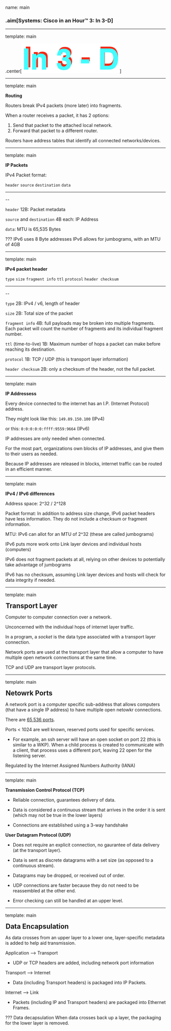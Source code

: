 name: main

### .aim[Systems: Cisco in an Hour™ 3: In 3-D]
<style>
.aim {
font-size: .75em;
border-bottom: 1px solid lightgray;
margin: 1px;
}
.remark-inline-code {
  background-color: lightgray;
  border-radius: 3px;
  padding-left: 2px;
  padding-right: 2px;
}
h4 {
font-size: 1.5em;
margin: 1px;
}

center_img {
  display: block;
  text-align: center;
}

.table {
  border: solid 1px black;
}

</style>

---
template: main

.center[![3d](assets/l33_3d.png)]


---
template: main

__Routing__

Routers break IPv4 packets (more later) into fragments.

When a router receives a packet, it has 2 options:

  1. Send that packet to the attached local network.
  2. Forward that packet to a different router.

Routers have address tables that identify all connected networks/devices.

---
template: main

__IP Packets__

IPv4 Packet format:

`header` `source` `destination` `data`

<hr>

--

`header` 12B: Packet metadata

`source` and `destination` 4B each: IP Address

`data`: MTU is 65,535 Bytes

???
IPv6 uses 8 Byte addresses
IPv6 allows for jumbograms, with an MTU of 4GB

---
template: main

__IPv4 packet header__

`type` `size` `fragment info` `ttl` `protocol` `header checksum`

 <hr>

--

`type` 2B: IPv4 / v6, length of header

`size` 2B: Total size of the packet

`fragment info` 4B: full payloads may be broken into multiple fragments. Each packet will count the number of fragments and its individual fragment number.

`ttl` (time-to-live) 1B: Maximum number of hops a packet can make before reaching its destination.

`protocol` 1B: TCP / UDP (this is transport layer information)

`header checksum` 2B: only a checksum of the header, not the full packet.

---
template: main

__IP Addressess__

Every device connected to the internet has an I.P. (Internet Protocol) address.

They might look like this: `149.89.150.100`  (IPv4)

or this: `0:0:0:0:0:ffff:9559:9664` (IPv6)

IP addresses are only needed when connected.

For the most part, organizations own blocks of IP addresses, and give them to their users as needed.

Because IP addresses are released in blocks, internet traffic can be routed in an efficient manner.

---
template: main

__IPv4 / IPv6 differences__

Address space: 2^32 / 2^128

Packet format: In addition to address size change, IPv6 packet headers have less information. They do not include a checksum or fragment information.

MTU:  IPv6 can allot for an MTU of 2^32 (these are called jumbograms)

IPv6 puts more work onto Link layer devices and individual hosts (computers)

IPv6 does not fragment packets at all, relying on other devices to potentially take advantage of jumbograms

IPv6 has no checksum, assuming Link layer devices and hosts will check for data integrity if needed.

---
template: main

#### Transport Layer

Computer to computer connection over a network.

Unconcerned with the individual hops of internet layer traffic.

In a program, a _socket_ is the data type associated with a transport layer connection.

Network ports are used at the transport layer that allow a computer to have multiple open network connections at the same time.

TCP and UDP are transport layer protocols.

---
template: main

#### Netowrk Ports

A network port is a computer specific sub-address that allows computers (that have a single IP address) to have multiple open netowkr connections.

There are [65,536 ports](https://en.wikipedia.org/wiki/List_of_TCP_and_UDP_port_numbers).

Ports < 1024 are well known, reserved ports used for specific services.

* For example, an ssh server will have an open socket on port 22 (this is similar to a WKP). When a child process is created to communicate with a client, that process uses a different port, leaving 22 open for the listening server.

Regulated by the Internet Assigned Numbers Authority (IANA)

---
template: main

__Transmission Control Protocol (TCP)__

* Reliable connection, guarantees delivery of data.

* Data is considered a continuous stream that arrives in the order it is sent (which may not be true in the lower layers)

* Connections are established using a 3-way handshake

__User Datagram Protocol (UDP)__

* Does not require an explicit connection, no gaurantee of data delivery (at the transport layer).

* Data is sent as discrete datagrams with a set size (as opposed to a continuous stream).

* Datagrams may be dropped, or received out of order.

* UDP connections are faster because they do not need to be reassembled at the other end.

* Error checking can still be handled at an upper level.

---
template: main

#### Data Encapsulation

As data crosses from an upper layer to a lower one, layer-specific metadata is added to help aid transmission.

Application —> Transport
* UDP or TCP headers are added, including network port information

Transport —> Internet
* Data (including Transport headers) is packaged into IP Packets.

Internet —> Link
* Packets (including IP and Transport headers) are packaged into Ethernet Frames.

???
Data decapsulation
When data crosses back up a layer, the packaging for the lower layer is removed.
